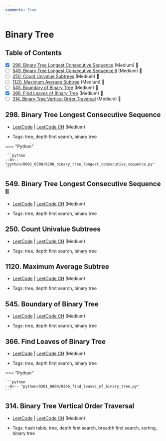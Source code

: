 ```yaml
---
comments: True
---
```


# Binary Tree

## Table of Contents

- [x] [298. Binary Tree Longest Consecutive Sequence](https://leetcode.cn/problems/binary-tree-longest-consecutive-sequence/) (Medium) 👑
- [ ] [549. Binary Tree Longest Consecutive Sequence II](https://leetcode.cn/problems/binary-tree-longest-consecutive-sequence-ii/) (Medium) 👑
- [ ] [250. Count Univalue Subtrees](https://leetcode.cn/problems/count-univalue-subtrees/) (Medium) 👑
- [ ] [1120. Maximum Average Subtree](https://leetcode.cn/problems/maximum-average-subtree/) (Medium) 👑
- [ ] [545. Boundary of Binary Tree](https://leetcode.cn/problems/boundary-of-binary-tree/) (Medium) 👑
- [x] [366. Find Leaves of Binary Tree](https://leetcode.cn/problems/find-leaves-of-binary-tree/) (Medium) 👑
- [ ] [314. Binary Tree Vertical Order Traversal](https://leetcode.cn/problems/binary-tree-vertical-order-traversal/) (Medium) 👑

## 298. Binary Tree Longest Consecutive Sequence

-   [LeetCode](https://leetcode.com/problems/binary-tree-longest-consecutive-sequence/) | [LeetCode CH](https://leetcode.cn/problems/binary-tree-longest-consecutive-sequence/) (Medium)

-   Tags: tree, depth first search, binary tree

=== "Python"

    ```python
    --8<-- "python/0001_0300/0298_binary_tree_longest_consecutive_sequence.py"
    ```



## 549. Binary Tree Longest Consecutive Sequence II

-   [LeetCode](https://leetcode.com/problems/binary-tree-longest-consecutive-sequence-ii/) | [LeetCode CH](https://leetcode.cn/problems/binary-tree-longest-consecutive-sequence-ii/) (Medium)

-   Tags: tree, depth first search, binary tree


## 250. Count Univalue Subtrees

-   [LeetCode](https://leetcode.com/problems/count-univalue-subtrees/) | [LeetCode CH](https://leetcode.cn/problems/count-univalue-subtrees/) (Medium)

-   Tags: tree, depth first search, binary tree


## 1120. Maximum Average Subtree

-   [LeetCode](https://leetcode.com/problems/maximum-average-subtree/) | [LeetCode CH](https://leetcode.cn/problems/maximum-average-subtree/) (Medium)

-   Tags: tree, depth first search, binary tree


## 545. Boundary of Binary Tree

-   [LeetCode](https://leetcode.com/problems/boundary-of-binary-tree/) | [LeetCode CH](https://leetcode.cn/problems/boundary-of-binary-tree/) (Medium)

-   Tags: tree, depth first search, binary tree


## 366. Find Leaves of Binary Tree

-   [LeetCode](https://leetcode.com/problems/find-leaves-of-binary-tree/) | [LeetCode CH](https://leetcode.cn/problems/find-leaves-of-binary-tree/) (Medium)

-   Tags: tree, depth first search, binary tree

=== "Python"

    ```python
    --8<-- "python/0301_0600/0366_find_leaves_of_binary_tree.py"
    ```



## 314. Binary Tree Vertical Order Traversal

-   [LeetCode](https://leetcode.com/problems/binary-tree-vertical-order-traversal/) | [LeetCode CH](https://leetcode.cn/problems/binary-tree-vertical-order-traversal/) (Medium)

-   Tags: hash table, tree, depth first search, breadth first search, sorting, binary tree
